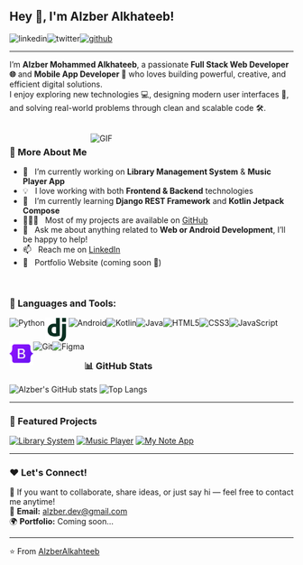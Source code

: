 ## Hey 👋, I'm Alzber Alkhateeb!
<a href='https://www.linkedin.com/in/alzberalkhateeb/'><img align='left' alt="linkedin" src="https://raw.githubusercontent.com/rahul-jha98/rahul-jha98/561d474902b59c7429ec22bb73e225696c27b202/assets/linkedin.svg" height='18px'/></a>
<a href='https://twitter.com/alzberalkhateeb/'><img align='left' alt="twitter" src="https://raw.githubusercontent.com/rahul-jha98/rahul-jha98/561d474902b59c7429ec22bb73e225696c27b202/assets/twitter.svg" height='18px'/></a>
<a href='https://github.com/AlzberAlkahteeb'><img alt="github" src="https://raw.githubusercontent.com/rahul-jha98/rahul-jha98/561d474902b59c7429ec22bb73e225696c27b202/assets/kaggle.svg" height='18px'/></a>

---

I’m **Alzber Mohammed Alkhateeb**, a passionate **Full Stack Web Developer 🌐** and **Mobile App Developer 📱** who loves building powerful, creative, and efficient digital solutions.  
I enjoy exploring new technologies 💻, designing modern user interfaces 🎨, and solving real-world problems through clean and scalable code 🛠️.

<br/>

<img align="right" alt="GIF" src="https://raw.githubusercontent.com/rahul-jha98/rahul-jha98/main/techstack.gif" width="360px"/>

### 🧐 More About Me

- 🔭 &nbsp; I’m currently working on **Library Management System** & **Music Player App**
- 💡 &nbsp; I love working with both **Frontend & Backend** technologies
- 🌱 &nbsp; I’m currently learning **Django REST Framework** and **Kotlin Jetpack Compose**
- 👨🏻‍💻 &nbsp; Most of my projects are available on [GitHub](https://github.com/AlzberAlkahteeb)
- 💬 &nbsp; Ask me about anything related to **Web or Android Development**, I’ll be happy to help!
- 📫 &nbsp; Reach me on [LinkedIn](https://www.linkedin.com/in/alzberalkhateeb/)
- 📝 &nbsp; Portfolio Website (coming soon 💫)

<br>

### 🔨 Languages and Tools:
<a href="https://www.python.org" target="_blank"><img align="left" alt="Python" height="42px" src="https://raw.githubusercontent.com/rahul-jha98/github_readme_icons/main/language_and_tools/square/python/python.svg"></a>
<a href="https://www.djangoproject.com/" target="_blank"><img align="left" alt="Django" height="42px" src="https://raw.githubusercontent.com/devicons/devicon/master/icons/django/django-plain.svg"></a>
<a href="https://developer.android.com" target="_blank"><img align="left" alt="Android" height="42px" src="https://raw.githubusercontent.com/rahul-jha98/github_readme_icons/main/language_and_tools/square/android/android.svg"></a>
<a href="https://kotlinlang.org" target="_blank"><img align="left" alt="Kotlin" height="42px" src="https://raw.githubusercontent.com/rahul-jha98/github_readme_icons/main/language_and_tools/square/kotlin/kotlin.svg"></a>
<a href="https://www.java.com" target="_blank"><img align="left" alt="Java" height="42px" src="https://raw.githubusercontent.com/rahul-jha98/github_readme_icons/main/language_and_tools/square/java/java.svg"></a>
<a href="https://developer.mozilla.org/en-US/docs/Web/HTML" target="_blank"><img align="left" alt="HTML5" height="42px" src="https://raw.githubusercontent.com/rahul-jha98/github_readme_icons/main/language_and_tools/square/html/html.svg"></a>
<a href="https://developer.mozilla.org/en-US/docs/Web/CSS" target="_blank"><img align="left" alt="CSS3" height="42px" src="https://raw.githubusercontent.com/rahul-jha98/github_readme_icons/main/language_and_tools/square/css/css.svg"></a>
<a href="https://developer.mozilla.org/en-US/docs/Web/JavaScript" target="_blank"><img align="left" alt="JavaScript" height="42px" src="https://raw.githubusercontent.com/rahul-jha98/github_readme_icons/main/language_and_tools/square/javascript/javascript.svg"></a>
<a href="https://getbootstrap.com" target="_blank"><img align="left" alt="Bootstrap" height="42px" src="https://raw.githubusercontent.com/devicons/devicon/master/icons/bootstrap/bootstrap-original.svg"></a>
<a href="https://git-scm.com/" target="_blank"><img align="left" alt="Git" height="42px" src="https://raw.githubusercontent.com/rahul-jha98/github_readme_icons/main/language_and_tools/square/git-scm/git-scm.svg"></a>
<a href="https://www.figma.com/" target="_blank"><img align="left" alt="Figma" height="42px" src="https://raw.githubusercontent.com/rahul-jha98/github_readme_icons/main/language_and_tools/square/figma/figma.svg"></a>

<br><br><br>

### 📊 GitHub Stats

![Alzber's GitHub stats](https://github-readme-stats.vercel.app/api?username=AlzberAlkahteeb&show_icons=true&theme=radical)
![Top Langs](https://github-readme-stats.vercel.app/api/top-langs/?username=AlzberAlkahteeb&layout=compact&theme=radical)

---

### 🚀 Featured Projects
<a href="https://github.com/AlzberAlkahteeb/Library-System" target="_blank"><img alt="Library System" src="https://img.shields.io/badge/Library%20System-Django%20Project-blue?style=for-the-badge&logo=django" height="35"/></a>
<a href="https://github.com/AlzberAlkahteeb/MusicPlayerApp" target="_blank"><img alt="Music Player" src="https://img.shields.io/badge/Music%20Player-Kotlin%20App-green?style=for-the-badge&logo=android" height="35"/></a>
<a href="https://github.com/AlzberAlkahteeb/MyNoteApp" target="_blank"><img alt="My Note App" src="https://img.shields.io/badge/My%20Note%20App-SQLite%20+%20Kotlin-orange?style=for-the-badge&logo=sqlite" height="35"/></a>

---

### ❤️ Let's Connect!
💬 If you want to collaborate, share ideas, or just say hi — feel free to contact me anytime!  
📩 **Email:** alzber.dev@gmail.com  
🌍 **Portfolio:** Coming soon...  

---

⭐️ From [AlzberAlkahteeb](https://github.com/AlzberAlkahteeb)
